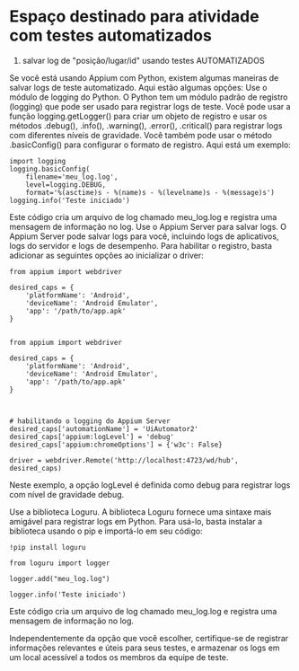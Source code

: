 # Espaço destinado para atividade com testes automatizados
1. salvar log de "posição/lugar/id" usando testes AUTOMATIZADOS

Se você está usando Appium com Python, existem algumas maneiras de salvar logs de teste automatizado. Aqui estão algumas opções:
Use o módulo de logging do Python. O Python tem um módulo padrão de registro (logging) que pode ser usado para registrar logs de teste. Você pode usar a função logging.getLogger() para criar um objeto de registro e usar os métodos .debug(), .info(), .warning(), .error(), .critical() para registrar logs com diferentes níveis de gravidade. Você também pode usar o método .basicConfig() para configurar o formato de registro.
Aqui está um exemplo:

```
import logging 
logging.basicConfig(
    filename='meu_log.log', 
    level=logging.DEBUG, 
    format='%(asctime)s - %(name)s - %(levelname)s - %(message)s')
logging.info('Teste iniciado')
```

Este código cria um arquivo de log chamado meu_log.log e registra uma mensagem de informação no log.
Use o Appium Server para salvar logs. O Appium Server pode salvar logs para você, incluindo logs de aplicativos, logs do servidor e logs de desempenho. Para habilitar o registro, basta adicionar as seguintes opções ao inicializar o driver:


```
from appium import webdriver

desired_caps = {
    'platformName': 'Android',
    'deviceName': 'Android Emulator',
    'app': '/path/to/app.apk'
} 


from appium import webdriver

desired_caps = {
    'platformName': 'Android',
    'deviceName': 'Android Emulator',
    'app': '/path/to/app.apk'
}



# habilitando o logging do Appium Server
desired_caps['automationName'] = 'UiAutomator2'
desired_caps['appium:logLevel'] = 'debug'
desired_caps['appium:chromeOptions'] = {'w3c': False}

driver = webdriver.Remote('http://localhost:4723/wd/hub', desired_caps)
```



Neste exemplo, a opção logLevel é definida como debug para registrar logs com nível de gravidade debug.

Use a biblioteca Loguru. A biblioteca Loguru fornece uma sintaxe mais amigável para registrar logs em Python. Para usá-lo, basta instalar a biblioteca usando o pip e importá-lo em seu código:

```
!pip install loguru

from loguru import logger

logger.add("meu_log.log")

logger.info('Teste iniciado')
```

Este código cria um arquivo de log chamado meu_log.log e registra uma mensagem de informação no log.

Independentemente da opção que você escolher, certifique-se de registrar informações relevantes e úteis para seus testes, e armazenar os logs em um local acessível a todos os membros da equipe de teste.